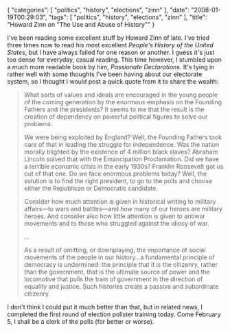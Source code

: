 {
    "categories": [
        "politics", 
        "history", 
        "elections", 
        "zinn"
    ], 
    "date": "2008-01-19T00:29:03", 
    "tags": [
        "politics", 
        "history", 
        "elections", 
        "zinn"
    ], 
    "title": "Howard Zinn on \"The Use and Abuse of History\""
}

I've been reading some excellent stuff by Howard Zinn of late. I've tried three times now to read his most excellent <i>People's History of the United States</i>, but I have always failed for one reason or another. I guess it's just too dense for everyday, casual reading. This time however, I stumbled upon a much more readable book by him, <i>Passionate Declarations</i>. It's tying in rather well with some thoughts I've been having about our electorate system, so I thought I would post a quick quote from it to share the wealth:<blockquote>What sorts of values and ideals are encouraged in the young people of the coming generation by the enormous emphasis on the Founding Fathers and the presidents? It seems to me that the result is the creation of dependency on powerful political figures to solve our problems. 

We were being exploited by England? Well, the Founding Fathers took care of that in leading the struggle for independence. Was the nation morally blighted by the existence of 4 million black slaves? Abraham Lincoln solved that with the Emancipation Proclamation. Did we have a terrible economic crisis in the early 1930s? Franklin Roosevelt got us out of that one. Do we face enormous problems today? Well, the solution is to find the right president, to go to the polls and choose either the Republican or Democratic candidate. 

Consider how much attention is given in historical writing to military affairs&mdash;to wars and battles&mdash;and how many of our heroes are military heroes. And consider also how little attention is given to antiwar movements and to those who struggled against the idiocy of war.

...

As a result of omitting, or downplaying, the importance of social movements of the people in our history...a fundamental principle of democracy is undermined: the principle that it is the citizenry, rather than the government, that is the ultimate source of power and the locomotive that pulls the train of government in the direction of equality and justice. Such histories create a passive and subordinate citizenry. 
</blockquote>I don't think I could put it much better than that, but in related news, I completed the first round of election pollster training today. Come February 5, I shall be a clerk of the polls (for better or worse).<!--break-->